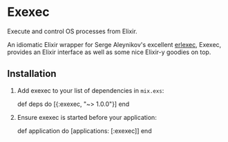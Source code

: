 # Exexec

Execute and control OS processes from Elixir.

An idiomatic Elixir wrapper for Serge Aleynikov's excellent
[erlexec](https://github.com/saleyn/erlexec), Exexec, provides an Elixir
interface as well as some nice Elixir-y goodies on top.

## Installation

  1. Add exexec to your list of dependencies in `mix.exs`:

        def deps do
          [{:exexec, "~> 1.0.0"}]
        end

  2. Ensure exexec is started before your application:

        def application do
          [applications: [:exexec]]
        end
